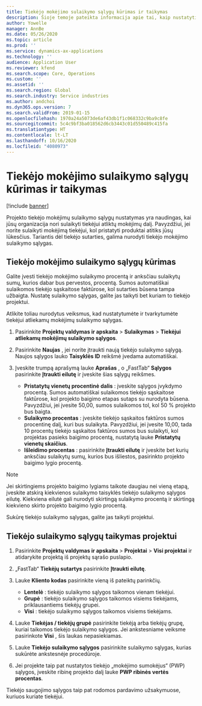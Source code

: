 ```yaml
---
title: Tiekėjo mokėjimo sulaikymo sąlygų kūrimas ir taikymas
description: Šioje temoje pateikta informacija apie tai, kaip nustatyti ir tvarkyti tiekėjo mokėjimų sulaikymo sąlygas.
author: Yowelle
manager: AnnBe
ms.date: 05/26/2020
ms.topic: article
ms.prod: ''
ms.service: dynamics-ax-applications
ms.technology: ''
audience: Application User
ms.reviewer: kfend
ms.search.scope: Core, Operations
ms.custom: ''
ms.assetid: ''
ms.search.region: Global
ms.search.industry: Service industries
ms.author: andchoi
ms.dyn365.ops.version: 7
ms.search.validFrom: 2019-01-15
ms.openlocfilehash: 1970a24a5073de6af43db1f1c068332c9ba9c8fe
ms.sourcegitcommit: 5c4c9bf3ba018562d6cb3443c01d550489c415fa
ms.translationtype: HT
ms.contentlocale: lt-LT
ms.lasthandoff: 10/16/2020
ms.locfileid: "4080973"
---
```

# <a name="create-and-apply-vendor-payment-retention-terms"></a>Tiekėjo mokėjimo sulaikymo sąlygų kūrimas ir taikymas

[!include [banner](../includes/banner.md)] 

Projekto tiekėjo mokėjimų sulaikymo sąlygų nustatymas yra naudingas, kai jūsų organizacija nori sulaikyti tiekėjui atliktų mokėjimų dalį. Pavyzdžiui, jei norite sulaikyti mokėjimą tiekėjui, kol pristatyti produktai atitiks jūsų lūkesčius. Tariantis dėl tiekėjo sutarties, galima nurodyti tiekėjo mokėjimo sulaikymo sąlygas.

## <a name="create-vendor-payment-retention-terms"></a>Tiekėjo mokėjimo sulaikymo sąlygų kūrimas

Galite įvesti tiekėjo mokėjimo sulaikymo procentą ir anksčiau sulaikytų sumų, kurios dabar bus pervestos, procentą. Sumos automatiškai sulaikomos tiekėjo sąskaitose faktūrose, kol sutarties būsena tampa užbaigta. Nustatę sulaikymo sąlygas, galite jas taikyti bet kuriam to tiekėjo projektui.

Atlikite toliau nurodytus veiksmus, kad nustatytumėte ir tvarkytumėte tiekėjui atliekamų mokėjimų sulaikymo sąlygas. 

1. Pasirinkite **Projektų valdymas ir apskaita** > **Sulaikymas** > **Tiekėjui atliekamų mokėjimų sulaikymo sąlygos**.
2. Pasirinkite **Naujas** , jei norite įtraukti naują tiekėjo sulaikymo sąlygą. Naujos sąlygos lauko **Taisyklės ID** reikšmė įvedama automatiškai. 
3. Įveskite trumpą aprašymą lauke **Aprašas** , o „FastTab“ **Sąlygos** pasirinkite **Įtraukti eilutę** ir įveskite šias sąlygų reikšmes.

   - **Pristatytų vienetų procentinė dalis** : įveskite sąlygos įvykdymo procentą. Sumos automatiškai sulaikomos tiekėjo sąskaitose faktūrose, kol projekto baigimo etapas sutaps su nurodyta būsena. Pavyzdžiui, jei įvesite 50,00, sumos sulaikomos tol, kol 50 % projekto bus baigta.
   - **Sulaikymo procentas** : įveskite tiekėjo sąskaitos faktūros sumos procentinę dalį, kuri bus sulaikyta. Pavyzdžiui, jei įvesite 10,00, tada 10 procentų tiekėjo sąskaitos faktūros sumos bus sulaikyti, kol projektas pasieks baigimo procentą, nustatytą lauke **Pristatytų vienetų skaičius**.
   - **Išleidimo procentas** : pasirinkite **Įtraukti eilutę** ir įveskite bet kurių anksčiau sulaikytų sumų, kurios bus išliestos, pasirinkto projekto baigimo lygio procentą.

> [!NOTE]
> Jei skirtingiems projekto baigimo lygiams taikote daugiau nei vieną etapą, įveskite atskirą kiekvienos sulaikymo taisyklės tiekėjo sulaikymo sąlygos eilutę. Kiekviena eilutė gali nurodyti skirtingą sulaikymo procentą ir skirtingą kiekvieno skirto projekto baigimo lygio procentą.

Sukūrę tiekėjo sulaikymo sąlygas, galite jas taikyti projektui.

## <a name="apply-vendor-retention-terms-to-a-project"></a>Tiekėjo sulaikymo sąlygų taikymas projektui

1. Pasirinkite **Projektų valdymas ir apskaita** > **Projektai** > **Visi projektai** ir atidarykite projektą iš projektų sąrašo puslapio.
2. „FastTab“ **Tiekėjų sutartys** pasirinkite **Įtraukti eilutę**.
3. Lauke **Kliento kodas** pasirinkite vieną iš pateiktų parinkčių. 

   - **Lentelė** : tiekėjo sulaikymo sąlygos taikomos vienam tiekėjui.
   - **Grupė** : tiekėjo sulaikymo sąlygos taikomos visiems tiekėjams, priklausantiems tiekėjų grupei.
   - **Visi** : tiekėjo sulaikymo sąlygos taikomos visiems tiekėjams.

4. Lauke **Tiekėjas / tiekėjų grupė** pasirinkite tiekėją arba tiekėjų grupę, kuriai taikomos tiekėjo sulaikymo sąlygos. Jei ankstesniame veiksme pasirinkote **Visi** , šis laukas nepasiekiamas.
5. Lauke **Tiekėjo sulaikymo sąlygos** pasirinkite sulaikymo sąlygas, kurias sukūrėte ankstesnėje procedūroje.
6. Jei projekte taip pat nustatytos tiekėjo „mokėjimo sumokėjus“ (PWP) sąlygos, įveskite ribinę projekto dalį lauke **PWP ribinės vertės procentas**.

Tiekėjo saugojimo sąlygos taip pat rodomos pardavimo užsakymuose, kuriuos kuriate tiekėjui.
